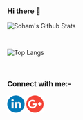 ### Hi there 👋

![Soham's Github Stats](https://github-readme-stats.vercel.app/api?username=soham-1&show_icons=true&theme=radical&count_private=true)

<br >

![Top Langs](https://github-readme-stats.vercel.app/api/top-langs/?username=soham-1&theme=github_dark&hide=css,html)

<br>

### Connect with me:-

<a href="https://linkedin.com/in/soham-patkar/"><img src="https://github.com/devdattakhoche/devdattakhoche/blob/main/logos/linkedin.png" width="40" /></a>
<a href="https://mail.google.com/mail/?view=cm&amp;fs=1&amp;tf=1&amp;to=sohampatkar93@gmail.com"><img src="https://raw.githubusercontent.com/devdattakhoche/devdattakhoche/main/logos/google-plus.png" width="40" /></a>

<!--
**soham-1/soham-1** is a ✨ _special_ ✨ repository because its `README.md` (this file) appears on your GitHub profile.

Here are some ideas to get you started:

- 🔭 I’m currently working on ...
- 🌱 I’m currently learning ...
- 👯 I’m looking to collaborate on ...
- 🤔 I’m looking for help with ...
- 💬 Ask me about ...
- 📫 How to reach me: ...
- 😄 Pronouns: ...
- ⚡ Fun fact: ...
-->
